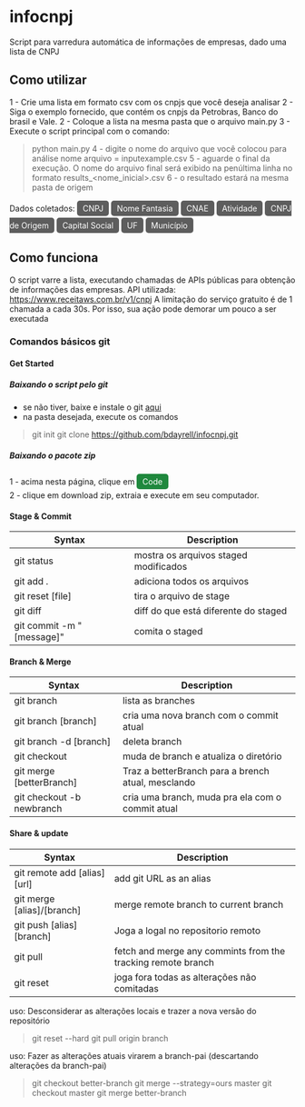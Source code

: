 # infocnpj
Script para varredura automática de informações de empresas, dado uma lista de CNPJ

## Como utilizar
1 - Crie uma lista em formato csv com os cnpjs que você deseja analisar 
2 - Siga o exemplo fornecido, que contém os cnpjs da Petrobras, Banco do brasil e Vale.
2 - Coloque a lista na mesma pasta que o arquivo main.py
3 - Execute o script principal com o comando:
>python main.py
4 - digite o nome do arquivo que você colocou para análise 
>nome arquivo = inputexample.csv
5 - aguarde o final da execução. O nome do arquivo final será exibido na penúltima linha no formato
>results_<nome_inicial>.csv
6 - o resultado estará na mesma pasta de origem

Dados coletados:
<span style="background-color:#5d5d5d; color:white; padding: 5px 10px; border-radius: 5px;line-height: 30px;">CNPJ</span> 
<span style="background-color:#5d5d5d; color:white; padding: 5px 10px; border-radius: 5px;line-height: 30px;">Nome Fantasia</span> 
<span style="background-color:#5d5d5d; color:white; padding: 5px 10px; border-radius: 5px;line-height: 30px;">CNAE</span>
<span style="background-color:#5d5d5d; color:white; padding: 5px 10px; border-radius: 5px;line-height: 30px;">Atividade</span> 
<span style="background-color:#5d5d5d; color:white; padding: 5px 10px; border-radius: 5px; line-height: 30px;">CNPJ de Origem</span>
<span style="background-color:#5d5d5d; color:white; padding: 5px 10px; border-radius: 5px;line-height: 30px;">Capital Social</span>
<span style="background-color:#5d5d5d; color:white; padding: 5px 10px; border-radius: 5px;line-height: 30px;">UF</span>
 <span style="background-color:#5d5d5d; color:white; padding: 5px 10px; border-radius: 5px;line-height: 30px;">Município</span> 



## Como funciona
O script varre a lista, executando chamadas de APIs públicas para obtenção de informações das empresas.
API utilizada: https://www.receitaws.com.br/v1/cnpj
A limitação do serviço gratuito é de 1 chamada a cada 30s. Por isso, sua ação pode demorar um pouco a ser executada

### Comandos básicos git
#### Get Started
##### Baixando o script pelo git
- se não tiver, baixe e instale o git [aqui](https://git-scm.com/downloads)
- na pasta desejada, execute os comandos
>git init
>git clone https://github.com/bdayrell/infocnpj.git

##### Baixando o pacote zip 
1 - acima nesta página, clique em <span style="background-color:#1f883d; color:white; padding: 5px 10px; border-radius: 5px;line-height: 30px;">Code</span>  
2 - clique em download zip, extraia e execute em seu computador.

#### Stage & Commit
|Syntax | Description|
|------- |-----------|
git status | mostra os arquivos staged modificados
git add . |adiciona todos os arquivos
git reset [file] | tira o arquivo de stage
git diff | diff do que está diferente do staged
git commit -m "[message]" | comita o staged 
#### Branch & Merge
|Syntax | Description|
|------- |-----------|
git branch | lista as branches
git branch [branch] | cria uma nova branch com o commit atual
git branch -d [branch] | deleta branch
git checkout | muda de branch e atualiza o diretório
git merge [betterBranch] | Traz a betterBranch para a brench atual, mesclando
git checkout -b newbranch | cria uma branch, muda pra ela com o commit atual
#### Share & update
|Syntax | Description|
|------- |-----------|
git remote add [alias][url] | add git URL as an alias
git merge [alias]/[branch] | merge remote branch to current branch
git push [alias][branch] | Joga a logal no repositorio remoto
git pull | fetch and merge any commints from the tracking remote branch
git reset | joga fora todas as alterações não comitadas


uso: Desconsiderar as alterações locais e trazer a nova versão do repositório
> git reset --hard
> git pull origin branch


uso: Fazer as alterações atuais virarem a branch-pai (descartando alterações da branch-pai)
> git checkout better-branch
> git merge --strategy=ours master
> git checkout master
> git merge better-branch
